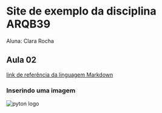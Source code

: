 # Site de exemplo da disciplina ARQB39

Aluna: Clara Rocha

## Aula 02
[link de referência da linguagem Markdown](https://markedown.net.br/)

### Inserindo uma imagem 
![pyton logo](https://penseemti.com.br/wp-content/uploads/2019/01/python-logo.png=100x)
